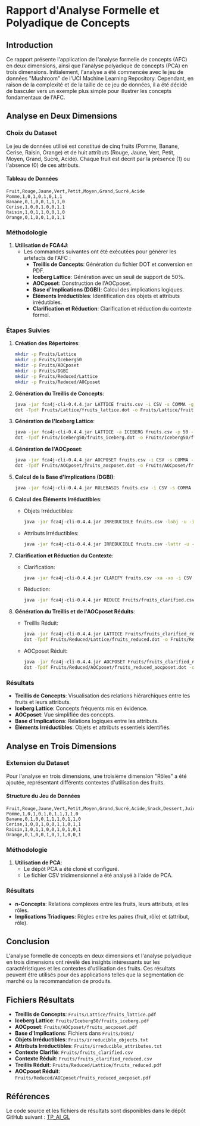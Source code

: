 # Rapport d'Analyse Formelle et Polyadique de Concepts

## Introduction

Ce rapport présente l'application de l'analyse formelle de concepts (AFC) en deux dimensions, ainsi que l'analyse polyadique de concepts (PCA) en trois dimensions. Initialement, l'analyse a été commencée avec le jeu de données "Mushroom" de l'UCI Machine Learning Repository. Cependant, en raison de la complexité et de la taille de ce jeu de données, il a été décidé de basculer vers un exemple plus simple pour illustrer les concepts fondamentaux de l'AFC.

## Analyse en Deux Dimensions

### Choix du Dataset

Le jeu de données utilisé est constitué de cinq fruits (Pomme, Banane, Cerise, Raisin, Orange) et de huit attributs (Rouge, Jaune, Vert, Petit, Moyen, Grand, Sucré, Acide). Chaque fruit est décrit par la présence (1) ou l'absence (0) de ces attributs.

#### Tableau de Données

```csv
Fruit,Rouge,Jaune,Vert,Petit,Moyen,Grand,Sucré,Acide
Pomme,1,0,1,0,1,0,1,1
Banane,0,1,0,0,1,1,1,0
Cerise,1,0,0,1,0,0,1,1
Raisin,1,0,1,1,0,0,1,0
Orange,0,1,0,0,1,0,1,1
```

### Méthodologie

1. **Utilisation de FCA4J**:
   - Les commandes suivantes ont été exécutées pour générer les artefacts de l'AFC :
     - **Treillis de Concepts**: Génération du fichier DOT et conversion en PDF.
     - **Iceberg Lattice**: Génération avec un seuil de support de 50%.
     - **AOCposet**: Construction de l'AOCposet.
     - **Base d'Implications (DGBI)**: Calcul des implications logiques.
     - **Éléments Irréductibles**: Identification des objets et attributs irrédutibles.
     - **Clarification et Réduction**: Clarification et réduction du contexte formel.

### Étapes Suivies

1. **Création des Répertoires**:
   ```bash
   mkdir -p Fruits/Lattice
   mkdir -p Fruits/Iceberg50
   mkdir -p Fruits/AOCposet
   mkdir -p Fruits/DGBI
   mkdir -p Fruits/Reduced/Lattice
   mkdir -p Fruits/Reduced/AOCposet
   ```

2. **Génération du Treillis de Concepts**:
   ```bash
   java -jar fca4j-cli-0.4.4.jar LATTICE fruits.csv -i CSV -s COMMA -g Fruits/Lattice/fruits_lattice.dot
   dot -Tpdf Fruits/Lattice/fruits_lattice.dot -o Fruits/Lattice/fruits_lattice.pdf
   ```

3. **Génération de l'Iceberg Lattice**:
   ```bash
   java -jar fca4j-cli-0.4.4.jar LATTICE -a ICEBERG fruits.csv -p 50 -i CSV -s COMMA -g Fruits/Iceberg50/fruits_iceberg.dot
   dot -Tpdf Fruits/Iceberg50/fruits_iceberg.dot -o Fruits/Iceberg50/fruits_iceberg.pdf
   ```

4. **Génération de l'AOCposet**:
   ```bash
   java -jar fca4j-cli-0.4.4.jar AOCPOSET fruits.csv -i CSV -s COMMA -g Fruits/AOCposet/fruits_aocposet.dot
   dot -Tpdf Fruits/AOCposet/fruits_aocposet.dot -o Fruits/AOCposet/fruits_aocposet.pdf
   ```

5. **Calcul de la Base d'Implications (DGBI)**:
   ```bash
   java -jar fca4j-cli-0.4.4.jar RULEBASIS fruits.csv -i CSV -s COMMA -folder ./Fruits/DGBI/
   ```

6. **Calcul des Éléments Irréductibles**:
   - Objets Irréductibles:
     ```bash
     java -jar fca4j-cli-0.4.4.jar IRREDUCIBLE fruits.csv -lobj -u -i CSV -s COMMA Fruits/irreducible_objects.txt
     ```
   - Attributs Irréductibles:
     ```bash
     java -jar fca4j-cli-0.4.4.jar IRREDUCIBLE fruits.csv -lattr -u -i CSV -s COMMA Fruits/irreducible_attributes.txt
     ```

7. **Clarification et Réduction du Contexte**:
   - Clarification:
     ```bash
     java -jar fca4j-cli-0.4.4.jar CLARIFY fruits.csv -xa -xo -i CSV -s COMMA Fruits/fruits_clarified.csv
     ```
   - Réduction:
     ```bash
     java -jar fca4j-cli-0.4.4.jar REDUCE Fruits/fruits_clarified.csv -xa -xo -u -i CSV -s COMMA Fruits/fruits_clarified_reduced.csv
     ```

8. **Génération du Treillis et de l'AOCposet Réduits**:
   - Treillis Réduit:
     ```bash
     java -jar fca4j-cli-0.4.4.jar LATTICE Fruits/fruits_clarified_reduced.csv -i CSV -s COMMA -g Fruits/Reduced/Lattice/fruits_reduced.dot
     dot -Tpdf Fruits/Reduced/Lattice/fruits_reduced.dot -o Fruits/Reduced/Lattice/fruits_reduced.pdf
     ```
   - AOCposet Réduit:
     ```bash
     java -jar fca4j-cli-0.4.4.jar AOCPOSET Fruits/fruits_clarified_reduced.csv -i CSV -s COMMA -g Fruits/Reduced/AOCposet/fruits_reduced_aocposet.dot
     dot -Tpdf Fruits/Reduced/AOCposet/fruits_reduced_aocposet.dot -o Fruits/Reduced/AOCposet/fruits_reduced_aocposet.pdf
     ```

### Résultats

- **Treillis de Concepts**: Visualisation des relations hiérarchiques entre les fruits et leurs attributs.
- **Iceberg Lattice**: Concepts fréquents mis en évidence.
- **AOCposet**: Vue simplifiée des concepts.
- **Base d'Implications**: Relations logiques entre les attributs.
- **Éléments Irréductibles**: Objets et attributs essentiels identifiés.

## Analyse en Trois Dimensions

### Extension du Dataset

Pour l'analyse en trois dimensions, une troisième dimension "Rôles" a été ajoutée, représentant différents contextes d'utilisation des fruits.

#### Structure du Jeu de Données

```csv
Fruit,Rouge,Jaune,Vert,Petit,Moyen,Grand,Sucré,Acide,Snack,Dessert,Juice
Pomme,1,0,1,0,1,0,1,1,1,1,0
Banane,0,1,0,0,1,1,1,0,1,1,0
Cerise,1,0,0,1,0,0,1,1,0,1,1
Raisin,1,0,1,1,0,0,1,0,1,0,1
Orange,0,1,0,0,1,0,1,1,0,0,1
```

### Méthodologie

1. **Utilisation de PCA**:
   - Le dépôt PCA a été cloné et configuré.
   - Le fichier CSV tridimensionnel a été analysé à l'aide de PCA.

### Résultats

- **n-Concepts**: Relations complexes entre les fruits, leurs attributs, et les rôles.
- **Implications Triadiques**: Règles entre les paires (fruit, rôle) et (attribut, rôle).

## Conclusion

L'analyse formelle de concepts en deux dimensions et l'analyse polyadique en trois dimensions ont révélé des insights intéressants sur les caractéristiques et les contextes d'utilisation des fruits. Ces résultats peuvent être utilisés pour des applications telles que la segmentation de marché ou la recommandation de produits.

## Fichiers Résultats

- **Treillis de Concepts**: `Fruits/Lattice/fruits_lattice.pdf`
- **Iceberg Lattice**: `Fruits/Iceberg50/fruits_iceberg.pdf`
- **AOCposet**: `Fruits/AOCposet/fruits_aocposet.pdf`
- **Base d'Implications**: Fichiers dans `Fruits/DGBI/`
- **Objets Irréductibles**: `Fruits/irreducible_objects.txt`
- **Attributs Irréductibles**: `Fruits/irreducible_attributes.txt`
- **Contexte Clarifié**: `Fruits/fruits_clarified.csv`
- **Contexte Réduit**: `Fruits/fruits_clarified_reduced.csv`
- **Treillis Réduit**: `Fruits/Reduced/Lattice/fruits_reduced.pdf`
- **AOCposet Réduit**: `Fruits/Reduced/AOCposet/fruits_reduced_aocposet.pdf`

## Références

Le code source et les fichiers de résultats sont disponibles dans le dépôt GitHub suivant : [TP_AI_GL](https://github.com/abdouBadeche/TP_AI_GL.git)
